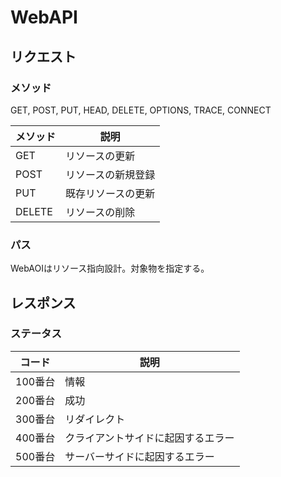 # WebAPI
## リクエスト
### メソッド
GET, POST, PUT, HEAD, DELETE, OPTIONS, TRACE, CONNECT

|メソッド|説明|
|-|-|
|GET|リソースの更新|
|POST|リソースの新規登録|
|PUT|既存リソースの更新|
|DELETE|リソースの削除|

### パス
WebAOIはリソース指向設計。対象物を指定する。

## レスポンス
### ステータス
|コード|説明|
|-|-|
|100番台|情報|
|200番台|成功|
|300番台|リダイレクト|
|400番台|クライアントサイドに起因するエラー|
|500番台|サーバーサイドに起因するエラー|